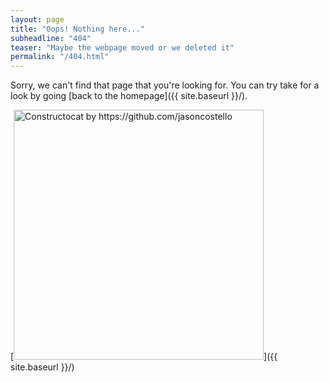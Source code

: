 ```yaml
---
layout: page
title: "Oops! Nothing here..."
subheadline: "404"
teaser: "Maybe the webpage moved or we deleted it"
permalink: "/404.html"
---
```

Sorry, we can't find that page that you're looking for. You can try take for a look by going [back to the homepage]({{ site.baseurl }}/).

[<img src="{{ site.baseurl }}/images/404.jpg" alt="Constructocat by https://github.com/jasoncostello" style="width: 400px;"/>]({{ site.baseurl }}/)

